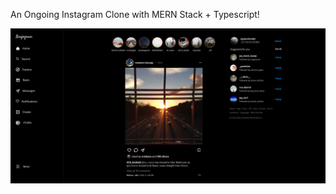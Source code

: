 An Ongoing Instagram Clone with MERN Stack + Typescript!


![Banjogram Preview Image](https://github.com/UNYUZIMFURA/Banjogram/blob/main/Screenshot%20from%202023-07-27%2015-41-02.png)
